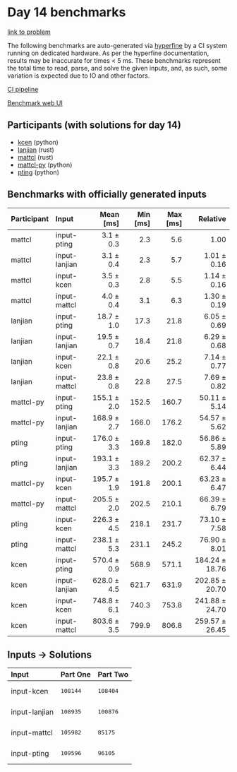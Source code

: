 # Day 14 benchmarks

[link to problem](https://adventofcode.com/2023/day/14)

The following benchmarks are auto-generated via
[hyperfine](https://github.com/sharkdp/hyperfine) by a CI system running on
dedicated hardware. As per the hyperfine documentation, results may be
inaccurate for times < 5 ms. These benchmarks represent the total time to read,
parse, and solve the given inputs, and, as such, some variation is expected due
to IO and other factors.

[CI pipeline](http://ci.papercode.net:8080/teams/main/pipelines/aoc2023)

[Benchmark web UI](https://aoc.ancalagon.black)


## Participants (with solutions for day 14)

- [kcen](https://github.com/kcen/aoc2023) (python)
- [lanjian](https://github.com/lanjian/aoc-2023) (rust)
- [mattcl](https://github.com/mattcl/aoc2023) (rust)
- [mattcl-py](https://github.com/mattcl/aoc2023-py) (python)
- [pting](https://github.com/pting/aoc2023) (python)


## Benchmarks with officially generated inputs

| Participant | Input | Mean [ms] | Min [ms] | Max [ms] | Relative |
|:---|:---|---:|---:|---:|---:|
| mattcl | input-pting | 3.1 ± 0.3 | 2.3 | 5.6 | 1.00 |
| mattcl | input-lanjian | 3.1 ± 0.4 | 2.3 | 5.7 | 1.01 ± 0.16 |
| mattcl | input-kcen | 3.5 ± 0.3 | 2.8 | 5.5 | 1.14 ± 0.16 |
| mattcl | input-mattcl | 4.0 ± 0.4 | 3.1 | 6.3 | 1.30 ± 0.19 |
| lanjian | input-pting | 18.7 ± 1.0 | 17.3 | 21.8 | 6.05 ± 0.69 |
| lanjian | input-lanjian | 19.5 ± 0.7 | 18.4 | 21.8 | 6.29 ± 0.68 |
| lanjian | input-kcen | 22.1 ± 0.8 | 20.6 | 25.2 | 7.14 ± 0.77 |
| lanjian | input-mattcl | 23.8 ± 0.8 | 22.8 | 27.5 | 7.69 ± 0.82 |
| mattcl-py | input-pting | 155.1 ± 2.0 | 152.5 | 160.7 | 50.11 ± 5.14 |
| mattcl-py | input-lanjian | 168.9 ± 2.7 | 166.0 | 176.2 | 54.57 ± 5.62 |
| pting | input-pting | 176.0 ± 3.3 | 169.8 | 182.0 | 56.86 ± 5.89 |
| pting | input-lanjian | 193.1 ± 3.3 | 189.2 | 200.2 | 62.37 ± 6.44 |
| mattcl-py | input-kcen | 195.7 ± 1.9 | 191.8 | 200.1 | 63.23 ± 6.47 |
| mattcl-py | input-mattcl | 205.5 ± 2.0 | 202.5 | 210.1 | 66.39 ± 6.79 |
| pting | input-kcen | 226.3 ± 4.5 | 218.1 | 231.7 | 73.10 ± 7.58 |
| pting | input-mattcl | 238.1 ± 5.3 | 231.1 | 245.2 | 76.90 ± 8.01 |
| kcen | input-pting | 570.4 ± 0.9 | 568.9 | 571.1 | 184.24 ± 18.76 |
| kcen | input-lanjian | 628.0 ± 4.5 | 621.7 | 631.9 | 202.85 ± 20.70 |
| kcen | input-kcen | 748.8 ± 6.1 | 740.3 | 753.8 | 241.88 ± 24.70 |
| kcen | input-mattcl | 803.6 ± 3.5 | 799.9 | 806.8 | 259.57 ± 26.45 |


## Inputs -> Solutions

| Input | Part One | Part Two |
|:---|:---|:---|
|input-kcen|<pre>108144</pre>|<pre>108404</pre>|
|input-lanjian|<pre>108935</pre>|<pre>100876</pre>|
|input-mattcl|<pre>105982</pre>|<pre>85175</pre>|
|input-pting|<pre>109596</pre>|<pre>96105</pre>|